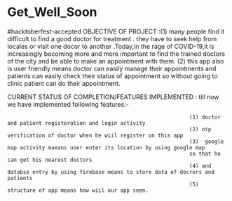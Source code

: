 # Get_Well_Soon
#hacktoberfest-accepted
OBJECTIVE OF PROJECT :(1) many people find it difficult to find a good doctor for treatment . they have to seek help from locales or visit one docor to another .Today,in the rage of COVID-19,it is increasingly becoming more and more important to find the trained doctors of the city and be able to make an appointment with them. 
                   (2) this app also is user friendly means doctor can easily manage their appointments and patients can easily check their status of appointment so without going to clinic patient can do their appointment.

CURRENT STATUS OF COMPLETION/FEATURES IMPLEMENTED : till now we have implemented following features:-
                                                              
                                                              (1) doctor and patient registeration and login activity
                                                              (2) otp verification of doctor when he wiil register on this app
                                                              (3)  google map activity maeans user enter its location by using google map
                                                              so that he can get his nearest doctors
                                                              (4) and databse entry by using firebase means to store data of docrors and patients
                                                              (5) structure of app means how wiil our app seen.
